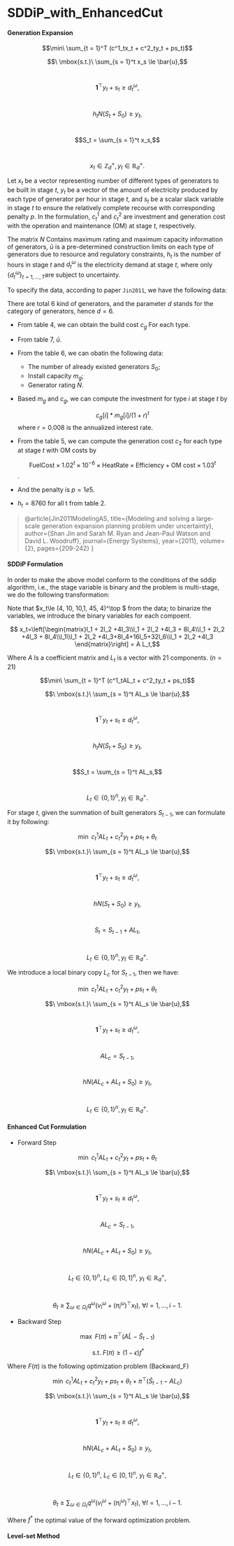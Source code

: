 # SDDiP_with_EnhancedCut

#### Generation Expansion

$$\min\ \sum_{t = 1}^T (c^1_tx_t + c^2_ty_t + ps_t)$$

$$\ \mbox{s.t.}\ \sum_{s = 1}^t x_s \le \bar{u},$$

​         $$\textbf{1}^{\top}y_t + s_t \ge d_t^\omega,$$

​         $$h_t N (S_t+S_0) \ge y_t,$$

​         $$S_t = \sum_{s = 1}^t x_s,$$

​         $$x_t\in \mathbb{Z}_d^+, y_t\in\mathbb{R}_d^+.$$





Let $x_t$ be a vector representing number of different types of generators to be built in stage $t$,  $y_t$ be a vector of the amount of electricity produced by each type of generator per hour in stage $t$, and $s_t$ be a scalar slack variable in stage $t$ to ensure the relatively complete recourse with corresponding penalty $p$.  In the formulation, $c^1_t$ and $c_t^2$ are investment and generation cost with the operation and maintenance (OM) at stage $t$, respectively.   



The matrix $N$ Contains maximum rating and maximum capacity information of generators, $\bar{u}$ is a pre-determined construction limits on each type of generators due to resource and regulatory constraints, $h_t$ is the number of hours in stage $t$ and $d_t^\omega$ is the electricity demand at stage $t$, where only $\{d_t^\omega\}_{t=1,\dots,T}$​ are subject to uncertainty.



To specify the data, according to paper `Jin2011`, we have the following data:

There are total 6 kind of generators,  and the parameter $d$ stands for the category of generators, hence $d = 6$.



- From table 4, we can obtain the build cost $c_g$ For each type.

- From table 7, $\bar{u}$.

- From the table 6, we can obatin the following data:

  - The number of already existed generators $S_0$;
  -  Install capacity $m_g$;
  - Generator rating $N$​.

- Based $m_g$  and $c_g$, we can compute the investment for type $i$ at stage $t$ by

  $$c_g[i]*m_g[i]/(1+r)^t $$ where $r = 0.008$ is the annualized interest rate.

- From the table 5, we can compute the generation cost $c_2$ for each type at stage $t$ with OM costs by

   $$\mbox{FuelCost} \times 1.02^t \times 10^{-6} \times \mbox{HeatRate}\times \mbox{Efficiency} + \mbox{OM cost} \times 1.03^t$$ .

- And the penalty is $p=1e5$.

- $h_t = 8760$ for all t from table 2.



> @article{Jin2011ModelingAS,  title={Modeling and solving a large-scale generation expansion planning problem under uncertainty},  author={Shan Jin and Sarah M. Ryan and Jean-Paul Watson and David L. Woodruff},  journal={Energy Systems},  year={2011},  volume={2},  pages={209-242} }



#### SDDiP Formulation

In order to make the above model conform to the conditions of the sddip algorithm, i.e., the stage variable is binary and the problem is multi-stage, we do the following transformation:

Note that $x_t\le (4, 10, 10,1, 45, 4)^\top $ from the data; to binarize  the variables, we introduce the binary variables for each compoent.



 $$ x_t=\left[\begin{matrix}l_1 + 2l_2 +4l_3\\l_1 + 2l_2 +4l_3 + 8l_4\\l_1 + 2l_2 +4l_3 + 8l_4\\l_1\\l_1 + 2l_2 +4l_3+8l_4+16l_5+32l_6\\l_1 + 2l_2 +4l_3 \end{matrix}\right] = A L_t,$$

Where $A$ Is a coefficient matrix and $L_t$ is a vector with $21$ components. ($n= 21$)



$$\min\ \sum_{t = 1}^T (c^1_tAL_t + c^2_ty_t + ps_t)$$

$$\ \mbox{s.t.}\ \sum_{s = 1}^t AL_s \le \bar{u},$$

​         $$\textbf{1}^{\top}y_t + s_t \ge d_t^\omega,$$

​         $$h_t N (S_t+S_0) \ge y_t,$$

​         $$S_t = \sum_{s = 1}^t AL_s,$$

​         $$L_t\in \{0,1\}^n , y_t\in\mathbb{R}_d^+.$$





For stage $t$, given the summation of built generators $S_{t-1}$, we can formulate it by following:

$$\min\ c^1_tAL_t + c^2_ty_t + ps_t + \theta_t$$

$$\ \mbox{s.t.}\ \sum_{s = 1}^t AL_s \le \bar{u},$$

​         $$\textbf{1}^{\top}y_t + s_t \ge d_t^\omega,$$

​         $$h N (S_t+S_0) \ge y_t,$$

​         $$S_t =S_{t-1} + AL_t,$$

​         $$L_t\in \{0,1\}^n , y_t\in\mathbb{R}_d^+.$$



We introduce a local binary copy $L_c$  for $S_{t-1}$, then we have:

$$\min\ c^1_tAL_t + c^2_ty_t + ps_t + \theta_t$$

$$\ \mbox{s.t.}\ \sum_{s = 1}^t AL_s \le \bar{u},$$

​         $$\textbf{1}^{\top}y_t + s_t \ge d_t^\omega,$$

​		 $$ AL_c = S_{t-1},$$

​         $$h N (AL_c + AL_t + S_0) \ge y_t,$$

​         $$L_t\in \{0,1\}^n , y_t\in\mathbb{R}_d^+.$$





#### Enhanced Cut Formulation

- Forward Step



$$\min\ c^1_tAL_t + c^2_ty_t + ps_t + \theta_t$$

$$\ \mbox{s.t.}\ \sum_{s = 1}^t AL_s \le \bar{u},$$

​         $$\textbf{1}^{\top}y_t + s_t \ge d_t^\omega,$$

​		 $$ AL_c = S_{t-1},$$

​         $$h N (AL_c + AL_t + S_0) \ge y_t,$$

​         $$L_t\in \{0,1\}^n,\ L_c\in[0,1]^n ,\ y_t\in\mathbb{R}_d^+,$$

​		$$\theta_t \ge \sum_{\omega\in\Omega_t}q^\omega (v^\omega_l + (\pi^\omega_l)^\top x_t),\ \forall l = 1,\dots,i-1.$$





- Backward Step



$$\max\ F(\pi) + \pi^\top(A\tilde{L} - \hat{S}_{t-1})   $$

$$\ \mbox{s.t.}\ F(\pi)\ge (1-\epsilon)f^* $$



Where  $F(\pi)$ is the following optimization problem (Backward_F)

$$\min\ c^1_tAL_t + c^2_ty_t + ps_t + \theta_t + \pi^\top(\hat{S}_{t-1} - AL_c) $$

$$\ \mbox{s.t.}\ \sum_{s = 1}^t AL_s \le \bar{u},$$

​         $$\textbf{1}^{\top}y_t + s_t \ge d_t^\omega,$$

​         $$h N (AL_c + AL_t + S_0) \ge y_t,$$

​         $$L_t\in \{0,1\}^n,\ L_c\in[0,1]^n,\ y_t\in\mathbb{R}_d^+,$$

​		$$\theta_t \ge \sum_{\omega\in\Omega_t}q^\omega (v^\omega_l + (\pi^\omega_l)^\top x_t),\ \forall l = 1,\dots,i-1.$$



Where $f^*$ the optimal value of the forward optimization problem.







#### Level-set Method







